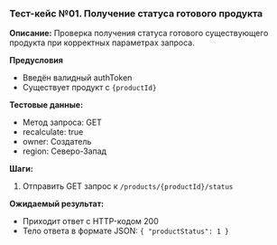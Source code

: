 ### Тест-кейс №01. Получение статуса готового продукта

**Описание:** Проверка получения статуса готового существующего продукта при корректных параметрах запроса.

**Предусловия**
- Введён валидный authToken
- Существует продукт с `{productId}`

**Тестовые данные:**
- Метод запроса: GET
- recalculate: true
- owner: Создатель
- region: Северо-Запад

**Шаги:**
1. Отправить GET запрос к `/products/{productId}/status`

**Ожидаемый результат:**
- Приходит ответ с HTTP-кодом 200
- Тело ответа в формате JSON: `{ "productStatus": 1 }`